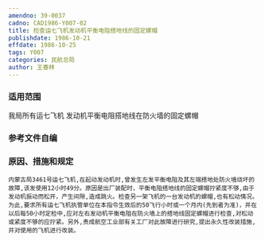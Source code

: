 ```yaml
---
amendno: 39-0037
cadno: CAD1986-Y007-02
title: 检查运七飞机发动机平衡电阻搭地线的固定螺帽
publishdate: 1986-10-21
effdate: 1986-10-25
tags: Y007
categories: 民航总局
author: 王春林
---
```


### 适用范围 
我局所有运七飞机
发动机平衡电阻搭地线在防火墙的固定螺帽

### 参考文件自编

### 原因、措施和规定 
    内蒙古局3461号运七飞机,在起动发动机时,曾发生左发平衡电阻及其左端搭地处防火墙烧坏的故障,该发使用12小时49分。原因是出厂装配时，平衡电阻搭地线的固定螺帽拧紧度不够,由于发动机振动而松开，产生间隙,造成跳火。检查另一架飞机的一台发动机的螺帽,也有松动情况。 
    为此,要求所有运七飞机执管单位在本指令生效后的50飞行小时或一个月内(先到者为准)，并在以后每50小时定检中,应对左右发动机平衡电阻在防火墙上的搭地线固定螺帽进行检查,对松动或紧度不够的应拧紧。另外,责成航空工业部有关工厂对此故障进行研究,提出永久性改装措施,并对使用的飞机进行改装。
